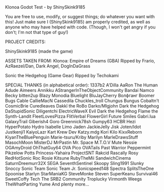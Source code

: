 Klonoa Godot Test - by ShinySkink9185

You are free to use, modify, or suggest things; do whatever you want with this! Just make sure I (ShinySkink9185) am properly credited, as well as anyone who may have helped with code. (Though, I won't get angry if you don't; I'm not that type of guy!)

PROJECT CREDITS:

ShinySkink9185 (made the game)

ASSETS TAKEN FROM:
Klonoa: Empire of Dreams (GBA)
Ripped by Frario, AzRaezel/Dan, Dark Angel, DogInDaGrass

Sonic the Hedgehog (Game Gear)
Ripped by Techokami

SPECIAL THANKS (in alphabetical order):
1337b2
A'Dilla
AaRon The Human
Adude
Aimeers
Annikku
AStrangerInTheObjectCommunity
Bandai Namco
Becky
bitten2up
Blazy Monodia
Bluelight
BluJayCherry
Волфганг
Boomer
Bugs
Cable
CallieMacN
Cassedila
Chuckles_troll
Chungus Bungus
Cobaltn't
CosmicBrie
Curedleaves
Dakkī the RoBo
Darko/Mlgjohn
Dark the Hedgehog
DaStupidSonic
Diligentchi
ElectricWaveX
Evil Dark the Hedgehog
Flame the Synth-Landit
FleetLovesPizza
FlitVerbal
FlowerGirl
Future Smiles
Gabri.lua
GalaxyTrail
Giberish4
Goro
Greennick78sh
Gumpy63
HCBR
Hezi
HyperPotato
Hydro
Isabelle
Limo
Jaden
JackieJelly
Jisk
Joten/Idot
Justkenji1
KaiyoLazr
Kart Krew Dev
Katzy.mdg
Kori
Kilo
KixxReborn
KiyanTheBluePenguin
Marie-tsuru/Kriby
Marilyn
MarleDrawsStuff
MasochMoon
MisterDJ
MrPastin
Mr. Space
M.T.O.V
Mute
Nessie
OGAmyDroid
OhThatGuy64
OVA Pico
OVATails
Past Warrior
Peppermint
Pikzelow
Potts
Princess-Yahaira
ProjectSNT
Rakcid
Rascally Rosy
RedHotSonic
Roc
Rosie Kitsune
RubyTheMii
SandwichCinema
SaturnDreemurr32X
SEGA
SeventhSentinel
Skoopy
Sling1991
Slunky
Snoccy
Sonic Team
Sonic Team Jr.
Sonicspeed148
Spectra
SplitsTheOne
Spoonise
Starlyn
StarManiaKG
SteveMonke
Steven
SuperKeanu
Survival46
SweetCoffy
Tech
The SRB2 Community
Troplucky
Virmonth
Weegs
TheWhatParting
Yume
And plenty more...
